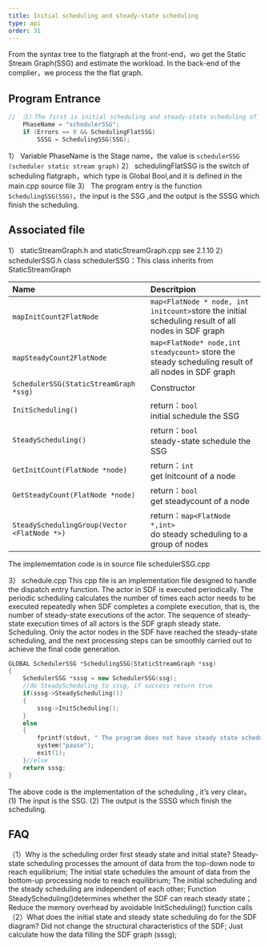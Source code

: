 ```yaml
---
title: Initial scheduling and steady-state scheduling
type: api
order: 31
---
```


From the syntax tree to the flatgraph at the front-end，wo get the Static Stream Graph(SSG) and estimate the workload. In the back-end of the complier，we process the the flat graph.

## Program Entrance

```c++
// （1）The first is initial scheduling and steady-state scheduling of the SSG， SSG is transformed form the syntax tree at step(10) in the front-end
	PhaseName = "schedulerSSG";
	if (Errors == 0 && SchedulingFlatSSG)
		SSSG = SchedulingSSG(SSG);

```
1）	Variable PhaseName is the Stage name，the value is `schedulerSSG (scheduler static stream graph)`
2）	schedulingFlatSSG is the switch of scheduling flatgraph，which type is Global Bool,and it is defined in the main.cpp source file
3）	The program entry is the function` SchedulingSSG(SSG)`，the input is the SSG ,and the output is the SSSG which finish the scheduling.

## Associated file

1）	staticStreamGraph.h and  staticStreamGraph.cpp  see 2.1.10
2）	schedulerSSG.h class schedulerSSG：This class inherits from StaticStreamGraph

|Name| Descritpion|
|:-|:-|
|`mapInitCount2FlatNode`	|`map<FlatNode * node, int initcount>`store the initial scheduling result of all nodes in SDF graph |
|`mapSteadyCount2FlatNode	`|`map<FlatNode* node,int steadycount>` store the steady scheduling result of all nodes in SDF graph|
|`SchedulerSSG(StaticStreamGraph *ssg)	`|Constructor|
|`InitScheduling()	`|return：`bool `<br>initial schedule the SSG|
|`SteadyScheduling()`	|return：`bool` <br>steady-state schedule the SSG|
|`GetInitCount(FlatNode *node)	`|return：`int `<br>get Initcount of a node|
|`GetSteadyCount(FlatNode *node)	`|return：`bool`<br>get steadycount of a node|
|`SteadySchedulingGroup(Vector <FlatNode *>)`	|return：`map<FlatNode *,int>`<br>do steady scheduling to a group of nodes|

The implememtation code is in source file schedulerSSG.cpp

3）	schedule.cpp
This cpp file is an implementation file designed to handle the dispatch entry function. The actor in SDF is executed periodically. The periodic scheduling calculates the number of times each actor needs to be executed repeatedly when SDF completes a complete execution, that is, the number of steady-state executions of the actor. The sequence of steady-state execution times of all actors is the SDF graph steady state. Scheduling. Only the actor nodes in the SDF have reached the steady-state scheduling, and the next processing steps can be smoothly carried out to achieve the final code generation.

```c++
GLOBAL SchedulerSSG *SchedulingSSG(StaticStreamGraph *ssg)
{
	SchedulerSSG *sssg = new SchedulerSSG(ssg);
	//do SteadyScheduling to sssg, if success return true
	if(sssg->SteadyScheduling())
	{
		sssg->InitScheduling();		
	}
	else
	{
		fprintf(stdout, " The program does not have steady state scheduling , cannot generate code.！\n");
		system("pause");
		exit(1);
	}//else
	return sssg;
}

```
The above code is the implementation of the scheduling , it’s very clear。
(1)	The input is the SSG.
(2)	The output is the SSSG which finish the scheduling.


## FAQ

（1）Why is the scheduling order first steady state and initial state?
Steady-state scheduling processes the amount of data from the top-down node to reach equilibrium;
The initial state schedules the amount of data from the bottom-up processing node to reach equilibrium;		    The initial scheduling and the steady scheduling are independent of each other;
Function SteadyScheduling()determines whether the SDF can reach steady state；
Reduce the memory overhead by avoidable InitScheduling() function calls
（2）What does the initial state and steady state scheduling do for the SDF diagram?
Did not change the structural characteristics of the SDF;
Just calculate how the data filling the SDF graph (sssg);	

